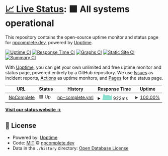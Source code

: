 # [📈 Live Status](https://npcomplete.dev): <!--live status--> **🟩 All systems operational**

This repository contains the open-source uptime monitor and status page for [npcomplete.dev](https://npcomplete.dev/), powered by [Upptime](https://github.com/upptime/upptime).

[![Uptime CI](https://github.com/npcomplete-dev/podcast-site-upptime/workflows/Uptime%20CI/badge.svg)](https://github.com/npcomplete-dev/podcast-site-upptime/actions?query=workflow%3A%22Uptime+CI%22)
[![Response Time CI](https://github.com/npcomplete-dev/podcast-site-upptime/workflows/Response%20Time%20CI/badge.svg)](https://github.com/npcomplete-dev/podcast-site-upptime/actions?query=workflow%3A%22Response+Time+CI%22)
[![Graphs CI](https://github.com/npcomplete-dev/podcast-site-upptime/workflows/Graphs%20CI/badge.svg)](https://github.com/npcomplete-dev/podcast-site-upptime/actions?query=workflow%3A%22Graphs+CI%22)
[![Static Site CI](https://github.com/npcomplete-dev/podcast-site-upptime/workflows/Static%20Site%20CI/badge.svg)](https://github.com/npcomplete-dev/podcast-site-upptime/actions?query=workflow%3A%22Static+Site+CI%22)
[![Summary CI](https://github.com/npcomplete-dev/podcast-site-upptime/workflows/Summary%20CI/badge.svg)](https://github.com/npcomplete-dev/podcast-site-upptime/actions?query=workflow%3A%22Summary+CI%22)

With [Upptime](https://upptime.js.org), you can get your own unlimited and free uptime monitor and status page, powered entirely by a GitHub repository. We use [Issues](https://github.com/npcomplete-dev/podcast-site-upptime/issues) as incident reports, [Actions](https://github.com/npcomplete-dev/podcast-site-upptime/actions) as uptime monitors, and [Pages](https://npcomplete-dev.github.io/podcast-site-upptime/) for the status page.

<!--start: status pages-->
<!-- This summary is generated by Upptime (https://github.com/upptime/upptime) -->
<!-- Do not edit this manually, your changes will be overwritten -->
<!-- prettier-ignore -->
| URL | Status | History | Response Time | Uptime |
| --- | ------ | ------- | ------------- | ------ |
| <img alt="" src="https://icons.duckduckgo.com/ip3/npcomplete.dev.ico" height="13"> [NpComplete](https://npcomplete.dev/) | 🟩 Up | [np-complete.yml](https://github.com/npcomplete-dev/podcast-site-upptime/commits/HEAD/history/np-complete.yml) | <details><summary><img alt="Response time graph" src="./graphs/np-complete/response-time-week.png" height="20"> 922ms</summary><br><a href="https://npcomplete-dev.github.io/podcast-site-upptime/history/np-complete"><img alt="Response time 1225" src="https://img.shields.io/endpoint?url=https%3A%2F%2Fraw.githubusercontent.com%2Fnpcomplete-dev%2Fpodcast-site-upptime%2FHEAD%2Fapi%2Fnp-complete%2Fresponse-time.json"></a><br><a href="https://npcomplete-dev.github.io/podcast-site-upptime/history/np-complete"><img alt="24-hour response time 1029" src="https://img.shields.io/endpoint?url=https%3A%2F%2Fraw.githubusercontent.com%2Fnpcomplete-dev%2Fpodcast-site-upptime%2FHEAD%2Fapi%2Fnp-complete%2Fresponse-time-day.json"></a><br><a href="https://npcomplete-dev.github.io/podcast-site-upptime/history/np-complete"><img alt="7-day response time 922" src="https://img.shields.io/endpoint?url=https%3A%2F%2Fraw.githubusercontent.com%2Fnpcomplete-dev%2Fpodcast-site-upptime%2FHEAD%2Fapi%2Fnp-complete%2Fresponse-time-week.json"></a><br><a href="https://npcomplete-dev.github.io/podcast-site-upptime/history/np-complete"><img alt="30-day response time 993" src="https://img.shields.io/endpoint?url=https%3A%2F%2Fraw.githubusercontent.com%2Fnpcomplete-dev%2Fpodcast-site-upptime%2FHEAD%2Fapi%2Fnp-complete%2Fresponse-time-month.json"></a><br><a href="https://npcomplete-dev.github.io/podcast-site-upptime/history/np-complete"><img alt="1-year response time 1262" src="https://img.shields.io/endpoint?url=https%3A%2F%2Fraw.githubusercontent.com%2Fnpcomplete-dev%2Fpodcast-site-upptime%2FHEAD%2Fapi%2Fnp-complete%2Fresponse-time-year.json"></a></details> | <details><summary><a href="https://npcomplete-dev.github.io/podcast-site-upptime/history/np-complete">100.00%</a></summary><a href="https://npcomplete-dev.github.io/podcast-site-upptime/history/np-complete"><img alt="All-time uptime 99.97%" src="https://img.shields.io/endpoint?url=https%3A%2F%2Fraw.githubusercontent.com%2Fnpcomplete-dev%2Fpodcast-site-upptime%2FHEAD%2Fapi%2Fnp-complete%2Fuptime.json"></a><br><a href="https://npcomplete-dev.github.io/podcast-site-upptime/history/np-complete"><img alt="24-hour uptime 100.00%" src="https://img.shields.io/endpoint?url=https%3A%2F%2Fraw.githubusercontent.com%2Fnpcomplete-dev%2Fpodcast-site-upptime%2FHEAD%2Fapi%2Fnp-complete%2Fuptime-day.json"></a><br><a href="https://npcomplete-dev.github.io/podcast-site-upptime/history/np-complete"><img alt="7-day uptime 100.00%" src="https://img.shields.io/endpoint?url=https%3A%2F%2Fraw.githubusercontent.com%2Fnpcomplete-dev%2Fpodcast-site-upptime%2FHEAD%2Fapi%2Fnp-complete%2Fuptime-week.json"></a><br><a href="https://npcomplete-dev.github.io/podcast-site-upptime/history/np-complete"><img alt="30-day uptime 100.00%" src="https://img.shields.io/endpoint?url=https%3A%2F%2Fraw.githubusercontent.com%2Fnpcomplete-dev%2Fpodcast-site-upptime%2FHEAD%2Fapi%2Fnp-complete%2Fuptime-month.json"></a><br><a href="https://npcomplete-dev.github.io/podcast-site-upptime/history/np-complete"><img alt="1-year uptime 99.97%" src="https://img.shields.io/endpoint?url=https%3A%2F%2Fraw.githubusercontent.com%2Fnpcomplete-dev%2Fpodcast-site-upptime%2FHEAD%2Fapi%2Fnp-complete%2Fuptime-year.json"></a></details>

<!--end: status pages-->

[**Visit our status website →**](https://npcomplete-dev.github.io/podcast-site-upptime/)

## 📄 License

- Powered by: [Upptime](https://github.com/upptime/upptime)
- Code: [MIT](./LICENSE) © [npcomplete.dev](https://npcomplete.dev/)
- Data in the `./history` directory: [Open Database License](https://opendatacommons.org/licenses/odbl/1-0/)
